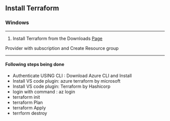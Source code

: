 <h2>Install Terraform</h2>
<h3>Windows</h3>
<hr>

<ol>
    <li>Install Terraform from the Downloads <a href="https://developer.hashicorp.com/terraform/downloads">Page</a></li>
</ol>


<p>Provider with subscription and Create Resource group</p>
<hr>
<h4>Following steps being done</h4>
<ul>
<li> Authenticate USING CLI : Download Azure CLI and Install</li>
<li>Install VS code plugin: azure terraform by microsoft</li>
<li>Install VS code plugin: Terraform by Hashicorp</li>
<li><text> login with command : az login</text></li>
<li>terraform init</li>
<li>terraform Plan</li>
<li>terraform Apply</li>
<li>terrform destroy</li>
</ul>
